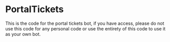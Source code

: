 # PortalTickets

This is the code for the portal tickets bot, if you have access, please do not use this code for any personal code or use the entirety of this code to use it as your own bot.
